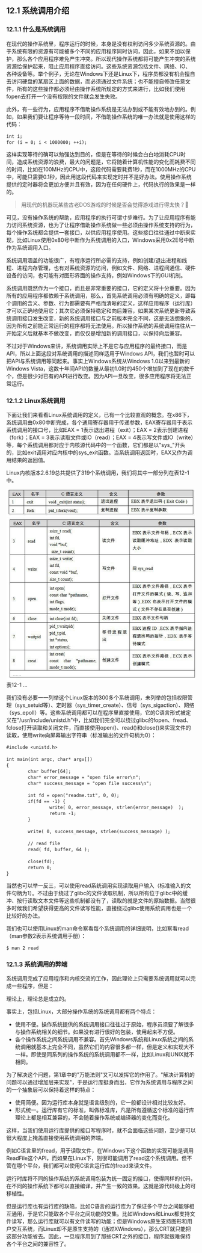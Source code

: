 ## 12.1 系统调用介绍

### 12.1.1 什么是系统调用

在现代的操作系统里，程序运行的时候，本身是没有权利访问多少系统资源的。由于系统有限的资源有可能被多个不同的应用程序同时访问，因此，如果不加以保护，那么各个应用程序难免产生冲突。所以现代操作系统都将可能产生冲突的系统资源给保护起来，阻止应用程序直接访问。这些系统资源包括文件、网络、IO、各种设备等。举个例子，无论在Windows下还是Linux下，程序员都没有机会擅自去访问硬盘的某扇区上面的数据，而必须通过文件系统；也不能擅自修改任意文件，所有的这些操作都必须经由操作系统所规定的方式来进行，比如我们使用fopen去打开一个没有权限的文件就会发生失败。

此外，有一些行为，应用程序不借助操作系统是无法办到或不能有效地办到的。例如，如果我们要让程序等待一段时间，不借助操作系统的唯一办法就是使用这样的代码：

    int i;
    for (i = 0; i < 1000000; ++i);

这样实现等待的确可以勉强达到目的，但是在等待的时候会白白地消耗CPU时间，造成系统资源的浪费，最大的问题是，它将随着计算机性能的变化而耗费不同的时间，比如在100MHz的CPU中，这段代码需要耗费1秒，而在1000MHz的CPU中，可能只需要0.1秒，因此用这段代码来实现定时并不是好办法。使用操作系统提供的定时器将会更加方便并且有效，因为在任何硬件上，代码执行的效果是一样的。

> 用现代的机器玩某些古老DOS游戏的时候是否会觉得游戏进行得太快？🙂

可见，没有操作系统的帮助，应用程序的执行可谓寸步难行。为了让应用程序有能力访问系统资源，也为了让程序借助操作系统做一些必须由操作系统支持的行为，每个操作系统都会提供一套接口，以供应用程序使用。这些接口往往通过中断来实现，比如Linux使用0x80号中断作为系统调用的入口，Windows采用0x2E号中断作为系统调用入口。

系统调用涵盖的功能很广，有程序运行所必需的支持，例如创建/退出进程和线程、进程内存管理，也有对系统资源的访问，例如文件、网络、进程间通信、硬件设备的访问，也可能有对图形界面的操作支持，例如Windows下的GUI机制。

系统调用既然作为一个接口，而且是非常重要的接口，它的定义将十分重要。因为所有的应用程序都依赖于系统调用，那么，首先系统调用必须有明确的定义，即每个调用的含义、参数、行为都需要有严格而清晰的定义，这样应用程序（运行库）才可以正确地使用它；其次它必须保持稳定和向后兼容，如果某次系统更新导致系统调用接口发生改变，新的系统调用接口与之前版本完全不同，这是无法想象的，因为所有之前能正常运行的程序都将无法使用。所以操作系统的系统调用往往从一开始定义后就基本不做改变，而仅仅是增加新的调用接口，以保持向后兼容。

不过对于Windows来讲，系统调用实际上不是它与应用程序的最终接口，而是API，所以上面这段对系统调用的描述同样适用于Windows
API，我们也暂时可以把API与系统调用等同起来。事实上Windows系统从Windows
1.0以来到最新的Windows
Vista，这数十年间API的数量从最初1.0时的450个增加到了现在的数千个，但是很少对已有的API进行改变。因为API一旦改变，很多应用程序将无法正常运行。

### 12.1.2 Linux系统调用

下面让我们来看看Linux系统调用的定义，已有一个比较直观的概念。在x86下，系统调用由0x80中断完成，各个通用寄存器用于传递参数，EAX寄存器用于表示系统调用的接口号，比如EAX
= 1表示退出进程（exit）；EAX = 2表示创建进程（fork）；EAX =
3表示读取文件或IO（read）；EAX =
4表示写文件或IO（write）等，每个系统调用都对应于内核源代码中的一个函数，它们都是以"sys\_"开头的，比如exit调用对应内核中的sys_exit函数。当系统调用返回时，EAX又作为调用结果的返回值。

Linux内核版本2.6.19总共提供了319个系统调用，我们将其中一部分列在表12-1中。

![](../Images/12-0-1.jpg)\
![](../Images/12-0-1-2.jpg)\
表12-1 ...

我们没有必要一一列举这个Linux版本的300多个系统调用，未列举的包括权限管理（sys_setuid等）、定时器（sys_timer_create）、信号（sys_sigaction）、网络（sys_epoll）等。这些系统调用都可以在程序里直接使用，它的C语言形式被定义在"/usr/include/unistd.h"中，比如我们完全可以绕过glibc的fopen、fread、fclose打开读取和关闭文件，而直接使用open()、read()和close()来实现文件的读取，使用write向屏幕输出字符串（标准输出的文件句柄为0）：

    #include <unistd.h>

    int main(int argc, char* argv[])
    {
            char buffer[64];
            char* error_message = "open file error\n";
            char* success_message = "open file success\n";

            int fd = open("readme.txt", 0, 0);
            if(fd == -1) {
                    write( 0, error_message, strlen(error_message)  );
                    return -1;
            }

            write( 0, success_message, strlen(success_message) );

            // read file
            read( fd, buffer, 64 );

            close(fd);
            return 0;
    }

当然也可以举一反三，可以使用read系统调用实现读取用户输入（标准输入的文件句柄为1）。不过由于绕过了glibc的文件读取机制，所以所有位于glibc中的缓冲、按行读取文本文件等这些机制都没有了，读取的就是文件的原始数据。当然很多时候我们希望获得更高的文件读写性能，直接绕过glibc使用系统调用也是一个比较好的办法。

我们也可以使用Linux的man命令察看每个系统调用的详细说明，比如察看read（man参数2表示系统调用手册）：

    $ man 2 read

### 12.1.3 系统调用的弊端

系统调用完成了应用程序和内核交流的工作，因此理论上只需要系统调用就可以完成一些程序，但是：

理论上，理论总是成立的。

事实上，包括Linux，大部分操作系统的系统调用都有两个特点：

- 使用不便。操作系统提供的系统调用接口往往过于原始，程序员须要了解很多与操作系统相关的细节。如果没有进行很好的包装，使用起来不方便。
- 各个操作系统之间系统调用不兼容。首先Windows系统和Linux系统之间的系统调用就基本上完全不同，虽然它们的内容很多都一样，但是定义和实现大不一样。即使是同系列的操作系统的系统调用都不一样，比如Linux和UNIX就不相同。

为了解决这个问题，第1章中的"万能法则"又可以发挥它的作用了。"解决计算机的问题可以通过增加层来实现"，于是运行库挺身而出，它作为系统调用与程序之间的一个抽象层可以保持着这样的特点：

- 使用简便。因为运行库本身就是语言级别的，它一般都设计相对比较友好。
- 形式统一。运行库有它的标准，叫做标准库，凡是所有遵循这个标准的运行库理论上都是相互兼容的，不会随着操作系统或编译器的变化而变化。

这样，当我们使用运行库提供的接口写程序时，就不会面临这些问题，至少是可以很大程度上掩盖直接使用系统调用的弊端。

例如C语言里的fread，用于读取文件，在Windows下这个函数的实现可能是调用ReadFile这个API，而如果在Linux下，则很可能调用了read这个系统调用。但不管在哪个平台，我们都可以使用C语言运行库的fread来读文件。

运行时库将不同的操作系统的系统调用包装为统一固定的接口，使得同样的代码，在不同的操作系统下都可以直接编译，并产生一致的效果。这就是源代码级上的可移植性。

但是运行库也有运行库的缺陷，比如C语言的运行库为了保证多个平台之间能够相互通用，于是它只能取各个平台之间功能的交集。比如Windows和Linux都支持文件读写，那么运行库就可以有文件读写的功能；但是Windows原生支持图形和用户交互系统，而Linux却不是原生支持的（通过XWindows），那么CRT就只能把这部分功能省去。因此，一旦程序用到了那些CRT之外的接口，程序就很难保持各个平台之间的兼容性了。
